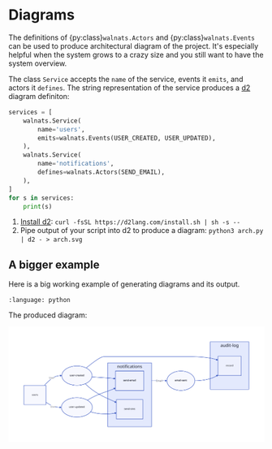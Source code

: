 # Diagrams

The definitions of {py:class}`walnats.Actors` and {py:class}`walnats.Events` can be used to produce architectural diagram of the project. It's especially helpful when the system grows to a crazy size and you still want to have the system overview.

The class `Service` accepts the `name` of the service, events it `emits`, and actors it `defines`. The string representation of the service produces a [d2](https://github.com/terrastruct/d2) diagram definiton:

```python
services = [
    walnats.Service(
        name='users',
        emits=walnats.Events(USER_CREATED, USER_UPDATED),
    ),
    walnats.Service(
        name='notifications',
        defines=walnats.Actors(SEND_EMAIL),
    ),
]
for s in services:
    print(s)
```

1. [Install d2](https://github.com/terrastruct/d2#install): `curl -fsSL https://d2lang.com/install.sh | sh -s --`
1. Pipe output of your script into d2 to produce a diagram: `python3 arch.py | d2 - > arch.svg`

## A bigger example

Here is a big working example of generating diagrams and its output.

```{literalinclude} ../examples/diagram.py
:language: python
```

The produced diagram:

![output](./schemas/arch.svg)
